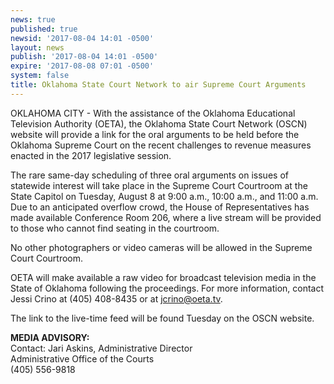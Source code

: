 ```yaml
---
news: true
published: true
newsid: '2017-08-04 14:01 -0500'
layout: news
publish: '2017-08-04 14:01 -0500'
expire: '2017-08-08 07:01 -0500'
system: false
title: Oklahoma State Court Network to air Supreme Court Arguments
---
```


OKLAHOMA CITY - With the assistance of the Oklahoma Educational Television Authority (OETA), the Oklahoma State Court Network (OSCN) website will provide a link for the oral arguments to be held before the Oklahoma Supreme Court on the recent challenges to revenue measures enacted in the 2017 legislative session. 

The rare same-day scheduling of three oral arguments on issues of statewide interest will take place in the Supreme Court Courtroom at the State Capitol on Tuesday, August 8 at 9:00 a.m., 10:00 a.m., and 11:00 a.m.  Due to an anticipated overflow crowd, the House of Representatives has made available Conference Room 206, where a live stream will be provided to those who cannot find seating in the courtroom.  

No other photographers or video cameras will be allowed in the Supreme Court Courtroom.

OETA will make available a raw video for broadcast television media in the State of Oklahoma following the proceedings.  For more information, contact Jessi Crino at (405) 408-8435 or at [jcrino@oeta.tv](mailto:jcrino@oeta.tv). 

The link to the live-time feed will be found Tuesday on the OSCN website. 

**MEDIA ADVISORY:**  
Contact: Jari Askins, Administrative Director  
Administrative Office of the Courts  
(405) 556-9818
